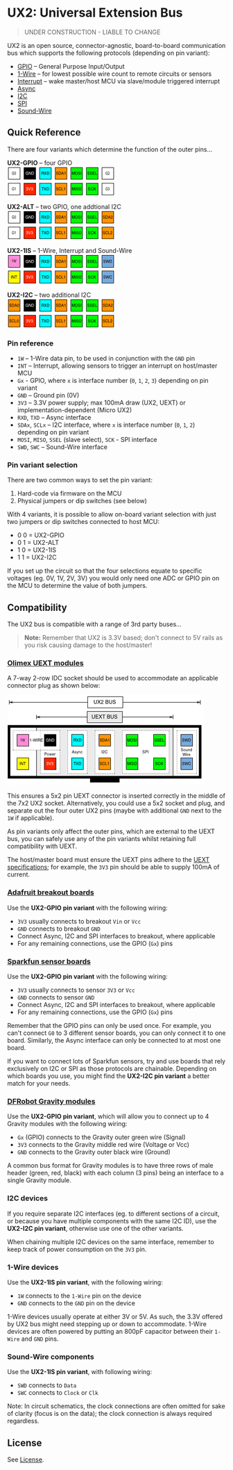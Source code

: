 # UX2: Universal Extension Bus

> UNDER CONSTRUCTION - LIABLE TO CHANGE

UX2 is an open source, connector-agnostic, board-to-board communication bus which supports the following protocols (depending on pin variant):

* [GPIO](https://www.wikiwand.com/en/General-purpose_input/output) – General Purpose Input/Output
* [1-Wire](https://www.wikiwand.com/en/1-Wire) – for lowest possible wire count to remote circuits or sensors
* [Interrupt](https://www.wikiwand.com/en/Interrupt) – wake master/host MCU via slave/module triggered interrupt
* [Async](https://www.wikiwand.com/en/Asynchronous_serial_communication)
* [I2C](https://www.wikiwand.com/en/I%C2%B2C)
* [SPI](https://www.wikiwand.com/en/Serial_Peripheral_Interface_Bus)
* [Sound-Wire](https://www.mipi.org/specifications/soundwire)

## Quick Reference

There are four variants which determine the function of the outer pins...

**UX2-GPIO** – four GPIO  
![UX2-GPIO](./ux2-gpio.png)

**UX2-ALT** – two GPIO, one addtional I2C  
![UX2-ALT](./ux2-alt.png)

**UX2-1IS** – 1-Wire, Interrupt and Sound-Wire  
![UX2-1IS](./ux2-1is.png)

**UX2-I2C** – two additional I2C  
![UX2-I2C](./ux2-i2c.png)

### Pin reference

* `1W` – 1-Wire data pin, to be used in conjunction with the `GND` pin
* `INT` – Interrupt, allowing sensors to trigger an interrupt on host/master MCU
* `Gx` - GPIO, where `x` is interface number (`0`, `1`, `2`, `3`) depending on pin variant
* `GND` – Ground pin (0V)
* `3V3` – 3.3V power supply; max 100mA draw (UX2, UEXT) or implementation-dependent (Micro UX2)
* `RXD`, `TXD` – Async interface
* `SDAx`, `SCLx` – I2C interface, where `x` is interface number (`0`, `1`, `2`) depending on pin variant
* `MOSI`, `MISO`, `SSEL` (slave select), `SCK` - SPI interface
* `SWD`, `SWC` – Sound-Wire interface

### Pin variant selection

There are two common ways to set the pin variant:

1. Hard-code via firmware on the MCU
2. Physical jumpers or dip switches (see below)

With 4 variants, it is possible to allow on-board variant selection with just two jumpers or dip switches connected to host MCU:

* 0 0 = UX2-GPIO
* 0 1 = UX2-ALT
* 1 0 = UX2-1IS
* 1 1 = UX2-I2C

If you set up the circuit so that the four selections equate to specific voltages (eg. 0V, 1V, 2V, 3V) you would only need one ADC or GPIO pin on the MCU to determine the value of both jumpers.

## Compatibility

The UX2 bus is compatible with a range of 3rd party buses...

> **Note:** Remember that UX2 is 3.3V based; don't connect to 5V rails as you risk causing damage to the host/master!

### [Olimex UEXT modules](https://www.olimex.com/Products/Modules/)

A 7-way 2-row IDC socket should be used to accommodate an applicable connector plug as shown below:

![UX2-IDC](./ux2-idc.png)

This ensures a 5x2 pin UEXT connector is inserted correctly in the middle of the 7x2 UX2 socket. Alternatively, you could use a 5x2 socket and plug, and separate out the four outer UX2 pins (maybe with additional `GND` next to the `1W` if applicable).

As pin variants only affect the outer pins, which are external to the UEXT bus, you can safely use any of the pin variants whilst retaining full compatibility with UEXT.

The host/master board must ensure the UEXT pins adhere to the [UEXT specifications](https://www.olimex.com/Products/Modules/UEXT/resources/UEXT_rev_B.pdf); for example, the `3V3` pin should be able to supply 100mA of current.

### [Adafruit breakout boards](https://www.adafruit.com/category/42)

Use the **UX2-GPIO pin variant** with the following wiring:

* `3V3` usually connects to breakout `Vin` or `Vcc`
* `GND` connects to breakout `GND`
* Connect Async, I2C and SPI interfaces to breakout, where applicable
* For any remaining connections, use the GPIO (`Gx`) pins

### [Sparkfun sensor boards](https://www.sparkfun.com/categories/23)

Use the **UX2-GPIO pin variant** with the following wiring:

* `3V3` usually connects to sensor `3V3` or `Vcc`
* `GND` connects to sensor `GND`
* Connect Async, I2C and SPI interfaces to breakout, where applicable
* For any remaining connections, use the GPIO (`Gx`) pins

Remember that the GPIO pins can only be used once. For example, you can't connect `G0` to 3 different sensor boards, you can only connect it to one board. Similarly, the Async interface can only be connected to at most one board.

If you want to connect lots of Sparkfun sensors, try and use boards that rely exclusively on I2C or SPI as those protocols are chainable. Depending on which boards you use, you might find the **UX2-I2C pin variant** a better match for your needs.

### [DFRobot Gravity modules](https://www.dfrobot.com/category-36.html)

Use the **UX2-GPIO pin variant**, which will allow you to connect up to 4 Gravity modules with the following wiring:

* `Gx` (GPIO) connects to the Gravity outer green wire (Signal)
* `3V3` connects to the Gravity middle red wire (Voltage or Vcc)
* `GND` connects to the Gravity outer black wire (Ground)

A common bus format for Gravity modules is to have three rows of male header (green, red, black) with each column (3 pins) being an interface to a single Gravity module.

### I2C devices

If you require separate I2C interfaces (eg. to different sections of a circuit, or because you have multiple components with the same I2C ID), use the **UX2-I2C pin variant**, otherwise use one of the other variants.

When chaining multiple I2C devices on the same interface, remember to keep track of power consumption on the `3V3` pin.

### 1-Wire devices

Use the **UX2-1IS pin variant**, with the following wiring:

* `1W` connects to the `1-Wire` pin on the device
* `GND` connects to the `GND` pin on the device

1-Wire devices usually operate at either 3V or 5V. As such, the 3.3V offered by UX2 bus might need stepping up or down to accommodate. 1-Wire devices are often powered by putting an 800pF capacitor between their `1-Wire` and `GND` pins.

### Sound-Wire components

Use the **UX2-1IS pin variant**, with following wiring:

* `SWD` connects to `Data`
* `SWC` connects to `Clock` or `Clk`

Note: In circuit schematics, the clock connections are often omitted for sake of clarity (focus is on the data); the clock connection is always required regardless.

## License

See [License](./LICENSE).
